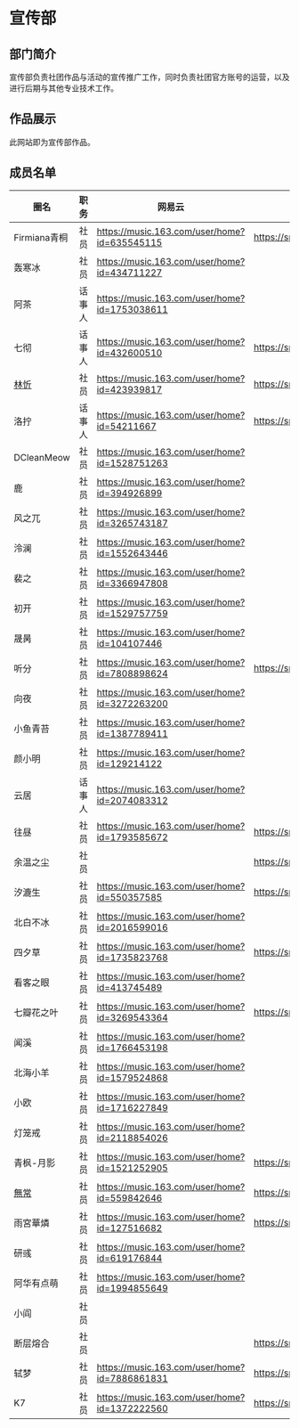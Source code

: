 # 宣传部
## 部门简介
宣传部负责社团作品与活动的宣传推广工作，同时负责社团官方账号的运营，以及进行后期与其他专业技术工作。  

## 作品展示
此网站即为宣传部作品。  

## 成员名单
| 圈名 | 职务 | 网易云 | Bilibili | 备注 |
| ----- | ----- | ----- | ----- | ----- |
| Firmiana青桐 | 社员 | <https://music.163.com/user/home?id=635545115> | <https://space.bilibili.com/426941444> ||
| 轰寒冰 | 社员 | <https://music.163.com/user/home?id=434711227> |||
| 阿茶 | 话事人 | <https://music.163.com/user/home?id=1753038611> |||
| 七彻 | 话事人 | <https://music.163.com/user/home?id=432600510> | <https://space.bilibili.com/523402096> ||
| [林忻](/index.html?page=organ/members/LinXin/index.md) | 社员 | <https://music.163.com/user/home?id=423939817> | <https://space.bilibili.com/178484473> ||
| 洛拧 | 话事人 | <https://music.163.com/user/home?id=54211667> | <https://space.bilibili.com/1881163066> ||
| DCleanMeow | 社员 | <https://music.163.com/user/home?id=1528751263> |||
| 鹿 | 社员 | <https://music.163.com/user/home?id=394926899> |||
| 风之兀 | 社员 | <https://music.163.com/user/home?id=3265743187> |||
| 泠澜 | 社员 | <https://music.163.com/user/home?id=1552643446> |||
| 裴之 | 社员 | <https://music.163.com/user/home?id=3366947808> |||
| 初开 | 社员 | <https://music.163.com/user/home?id=1529757759> |||
| 晟昺 | 社员 | <https://music.163.com/user/home?id=104107446> |||
| 听分 | 社员 | <https://music.163.com/user/home?id=7808898624> | <https://space.bilibili.com/1883988464> ||
| 向夜 | 社员 | <https://music.163.com/user/home?id=3272263200> |||
| 小鱼青苔 | 社员 | <https://music.163.com/user/home?id=1387789411> |||
| 颜小明 | 社员 | <https://music.163.com/user/home?id=129214122> |||
| 云居 | 话事人 | <https://music.163.com/user/home?id=2074083312> |||
| 往昼 | 社员 | <https://music.163.com/user/home?id=1793585672> | <https://space.bilibili.com/1415132556> ||
| 余温之尘 | 社员 || <https://space.bilibili.com/1833955728> ||
| 汐漉生 | 社员 | <https://music.163.com/user/home?id=550357585> | <https://space.bilibili.com/97203337> ||
| 北白不冰 | 社员 | <https://music.163.com/user/home?id=2016599016> |||
| 四夕草 | 社员 | <https://music.163.com/user/home?id=1735823768> | <https://space.bilibili.com/531535244> ||
| 看客之眼 | 社员 | <https://music.163.com/user/home?id=413745489> |||
| 七瓣花之叶 | 社员 | <https://music.163.com/user/home?id=3269543364> | <https://space.bilibili.com/1870180171> ||
| 闻溪 | 社员 | <https://music.163.com/user/home?id=1766453198> |||
| 北海小羊 | 社员 | <https://music.163.com/user/home?id=1579524868> |||
| 小欧 | 社员 | <https://music.163.com/user/home?id=1716227849> |||
| 灯笼戒 | 社员 | <https://music.163.com/user/home?id=2118854026> |||
| 青枫-月影 | 社员 | <https://music.163.com/user/home?id=1521252905> | <https://space.bilibili.com/495884008> ||
| [無常](/index.html?page=organ/members/WuChang/index.md) | 社员 | <https://music.163.com/user/home?id=559842646> | <https://space.bilibili.com/161161623> ||
| 雨宮華燐 | 社员 | <https://music.163.com/user/home?id=127516682> | <https://space.bilibili.com/17947859> ||
| 研彧 | 社员 | <https://music.163.com/user/home?id=619176844> |||
| 阿华有点萌 | 社员 | <https://music.163.com/user/home?id=1994855649> |||
| 小阎 | 社员 ||||
| 断层熔合 | 社员 || <https://space.bilibili.com/504114723> ||
| 轼梦 | 社员 | <https://music.163.com/user/home?id=7886861831> | <https://space.bilibili.com/1463650583> ||
| K7 | 社员 | <https://music.163.com/user/home?id=1372222560> | <https://space.bilibili.com/350089419> ||
